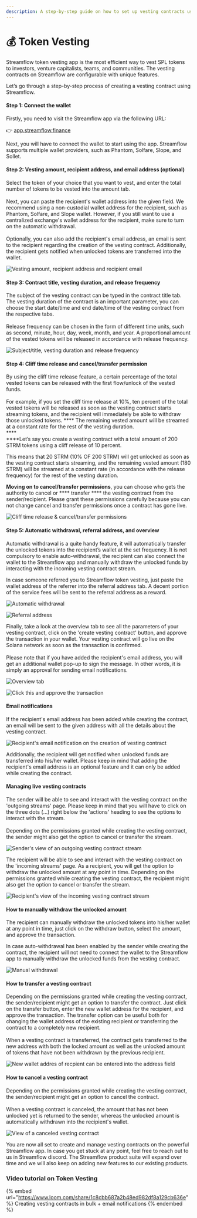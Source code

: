```yaml
---
description: A step-by-step guide on how to set up vesting contracts using Streamflow app
---
```


# 💰 Token Vesting

Streamflow token vesting app is the most efficient way to vest SPL tokens to investors, venture capitalists, teams, and communities. The vesting contracts on Streamflow are configurable with unique features.

Let’s go through a step-by-step process of creating a vesting contract using Streamflow.

#### Step 1: Connect the wallet

Firstly, you need to visit the Streamflow app via the following URL:

👉 [app.streamflow.finance](https://bit.ly/3igHaDj)

Next, you will have to connect the wallet to start using the app. Streamflow supports multiple wallet providers, such as Phantom, Solfare, Slope, and Sollet.

#### Step 2: **Vesting amount, recipient address, and email address (optional)**

Select the token of your choice that you want to vest, and enter the total number of tokens to be vested into the amount tab. \
\
Next, you can paste the recipient's wallet address into the given field. We recommend using a non-custodial wallet address for the recipient, such as Phantom, Solfare, and Slope wallet. However, if you still want to use a centralized exchange's wallet address for the recipient, make sure to turn on the automatic withdrawal.\
\
Optionally, you can also add the recipient's email address, an email is sent to the recipient regarding the creation of the vesting contract. Additionally, the recipient gets notified when unlocked tokens are transferred into the wallet.                  &#x20;

![Vesting amount, recipient address and recipient email](<../../.gitbook/assets/Drop-down menue will shows the list of SPL tokens avaialble in your wallet (2).png>)

#### Step 3: **Contract title, vesting duration, and release frequency**

The subject of the vesting contract can be typed in the contract title tab. The vesting duration of the contract is an important parameter, you can choose the start date/time and end date/time of the vesting contract from the respective tabs.\
\
Release frequency can be chosen in the form of different time units, such as second, minute, hour, day, week, month, and year. A proportional amount of the vested tokens will be released in accordance with release frequency.              &#x20;

![Subject/title, vesting duration and release frequency](<../../.gitbook/assets/Release frequency (3).png>)

#### Step 4: **Cliff time release and cancel/transfer permission**

By using the cliff time release feature, a certain percentage of the total vested tokens can be released with the first flow/unlock of the vested funds.\
\
&#x20;For example, if you set the cliff time release at 10%, ten percent of the total vested tokens will be released as soon as the vesting contract starts streaming tokens, and the recipient will immediately be able to withdraw those unlocked tokens. **** The remaining vested amount will be streamed at a constant rate for the rest of the vesting duration.\
****\
****Let’s say you create a vesting contract with a total amount of 200 STRM tokens using a cliff release of 10 percent.

This means that 20 STRM (10% OF 200 STRM) will get unlocked as soon as the vesting contract starts streaming, and the remaining vested amount (180 STRM) will be streamed at a constant rate (in accordance with the release frequency) for the rest of the vesting duration.

**Moving on to cancel/transfer permissions**, you can choose who gets the authority to cancel or **** transfer **** the vesting contract from the sender/recipient. Please grant these permissions carefully because you can not change cancel and transfer permissions once a contract has gone live.            &#x20;

![Cliff time release & cancel/transfer permissions](../../.gitbook/assets/permisions.png)

#### Step 5: Automatic withdrawal, referral address, and overview

Automatic withdrawal is a quite handy feature, it will automatically transfer the unlocked tokens into the recipient’s wallet at the set frequency. It is not compulsory to enable auto-withdrawal, the recipient can also connect the wallet to the Streamflow app and manually withdraw the unlocked funds by interacting with the incoming vesting contract stream.

In case someone referred you to Streamflow token vesting, just paste the wallet address of the referrer into the referral address tab. A decent portion of the service fees will be sent to the referral address as a reward.              &#x20;

![                                                  Automatic withdrawal                                                        ](<../../.gitbook/assets/streaming auto withdrawal shot.png>)

![Referral address](<../../.gitbook/assets/ref address].JPG>)

Finally, take a look at the overview tab to see all the parameters of your vesting contract, click on the 'create vesting contract' button, and approve the transaction in your wallet. Your vesting contract will go live on the Solana network as soon as the transaction is confirmed.\
\
Please note that if you have added the recipient's email address, you will get an additional wallet pop-up to sign the message. In other words, it is simply an approval for sending email notifications.

![Overview tab](<../../.gitbook/assets/Cliff time release of tokens.png>)

![Click this and approve the transaction](../../.gitbook/assets/image\_2022-04-27\_135420070.png)

#### Email notifications

If the recipient's email address has been added while creating the contract, an email will be sent to the given address with all the details about the vesting contract.

![Recipient's email notification on the creation of vesting contract](<../../.gitbook/assets/vesting email (2).png>)

Additionally, the recipient will get notified when unlocked funds are transferred into his/her wallet. Please keep in mind that adding the recipient's email address is an optional feature and it can only be added while creating the contract.

#### Managing live vesting contracts

The sender will be able to see and interact with the vesting contract on the 'outgoing streams' page. Please keep in mind that you will have to click on the three dots (...) right below the 'actions' heading to see the options to interact with the stream.\
\
Depending on the permissions granted while creating the vesting contract, the sender might also get the option to cancel or transfer the stream.

![Sender's view of an outgoing vesting contract stream](<../../.gitbook/assets/Screenshot (59).png>)

The recipient will be able to see and interact with the vesting contract on the 'incoming streams' page. As a recipient, you will get the option to withdraw the unlocked amount at any point in time. Depending on the permissions granted while creating the vesting contract, the recipient might also get the option to cancel or transfer the stream.

![Recipient's view of the incoming vesting contract stream](<../../.gitbook/assets/recpient vesting incominh.png>)

#### How to manually withdraw the unlocked amount

The recipient can manually withdraw the unlocked tokens into his/her wallet at any point in time, just click on the withdraw button, select the amount, and approve the transaction.&#x20;

In case auto-withdrawal has been enabled by the sender while creating the contract, the recipient will not need to connect the wallet to the Streamflow app to manually withdraw the unlocked funds from the vesting contract.

![Manual withdrawal](<../../.gitbook/assets/withdraw (2).png>)

#### How to transfer a vesting contract

Depending on the permissions granted while creating the vesting contract, the sender/recipient might get an option to transfer the contract. Just click on the transfer button, enter the new wallet address for the recipient, and approve the transaction. The transfer option can be useful both for changing the wallet address of the existing recipient or transferring the contract to a completely new recipient.\
\
When a vesting contract is transferred, the contract gets transferred to the new address with both the locked amount as well as the unlocked amount of tokens that have not been withdrawn by the previous recipient.

![New wallet addres of recpient can be entered into the address field](<../../.gitbook/assets/transfer (3).png>)

#### How to cancel a vesting contract

Depending on the permissions granted while creating the vesting contract, the sender/recipient might get an option to cancel the contract.\
\
When a vesting contract is canceled, the amount that has not been unlocked yet is returned to the sender, whereas the unlocked amount is automatically withdrawn into the recipient's wallet.

![View of a canceled vesting contract](<../../.gitbook/assets/returned to sender arrow.png>)

You are now all set to create and manage vesting contracts on the powerful Streamflow app. In case you get stuck at any point, feel free to reach out to us in Streamflow discord. The Streamflow product suite will expand over time and we will also keep on adding new features to our existing products.

&#x20;

### Video tutorial on Token Vesting

{% embed url="https://www.loom.com/share/1c8cbb687a2b48ed982df8a129cb636e" %}
Creating vesting contracts in bulk + email notifications
{% endembed %}
